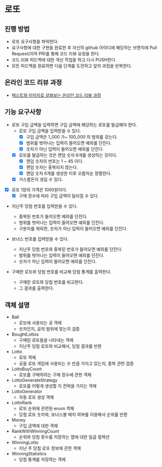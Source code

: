 # 로또
## 진행 방법
* 로또 요구사항을 파악한다.
* 요구사항에 대한 구현을 완료한 후 자신의 github 아이디에 해당하는 브랜치에 Pull Request(이하 PR)를 통해 코드 리뷰 요청을 한다.
* 코드 리뷰 피드백에 대한 개선 작업을 하고 다시 PUSH한다.
* 모든 피드백을 완료하면 다음 단계를 도전하고 앞의 과정을 반복한다.

## 온라인 코드 리뷰 과정
* [텍스트와 이미지로 살펴보는 온라인 코드 리뷰 과정](https://github.com/next-step/nextstep-docs/tree/master/codereview)

## 기능 요구사항
- 로또 구입 금액을 입력하면 구입 금액에 해당하는 로또를 발급해야 한다.
  - 로또 구입 금액을 입력받을 수 있다.
    - [x] 구입 금액은 1_000 가~ 100_000 의 범위를 갖는다.
    - [x] 범위를 벗어나는 입력이 들어오면 예외를 던진다.
    - [x] 숫자가 아닌 입력이 들어오면 예외를 던진다.
  - [x] 로또를 발급하는 것은 랜덤 숫자 6개를 생성하는 것이다.
    - [x] 랜덤 숫자의 번호는 1 ~ 45 이다.
    - [x] 랜덤 숫자는 중복되지 않는다.
    - [x] 랜덤 숫자 6개를 생성한 이후 오름차순 정렬한다.
  - [x] 거스름돈이 생길 수 있다.

- [x] 로또 1장의 가격은 1000원이다.
  - [x] 구매 장수에 따라 구입 금액이 달라질 수 있다.

- 지난주 당첨 번호를 입력받을 수 있다.
  - 중복된 번호가 들어오면 예외를 던진다.
  - 범위를 벗어나는 입력이 들어오면 예외를 던진다.
  - 구분자를 제외한, 숫자가 아닌 입력이 들어오면 예외를 던진다.

- 보너스 번호를 입력받을 수 있다.
  - 지난주 당첨 번호와 중복된 번호가 들어오면 예외를 던진다.
  - 범위를 벗어나는 입력이 들어오면 예외를 던진다.
  - 숫자가 아닌 입력이 들어오면 예외를 던진다.

- 구매한 로또와 당첨 번호를 비교해 당첨 통계를 출력한다.
  - 구매한 로또와 당첨 번호를 비교한다.
  - 그 결과를 출력한다.

## 객체 설명

- Ball
  - 로또에 사용되는 공 객체
  - 숫자인지, 공의 범위에 맞는지 검증
- BoughtLottos
  - 구매된 로또들을 나타내는 객체
  - 지난주 당첨 로또와 비교해서, 당첨 결과를 반환
- Lotto
  - 로또 객체
  - 공을 로또 게임에 사용되는 수 만큼 가지고 있는지, 중복 관련 검증
- LottoBuyCount
  - 로또를 구매하려는 구매 장수에 관한 객체
- LottoGenerateStrategy
  - 로또를 어떻게 생성할 지 전략을 가지는 객체
- LottoGenerator
  - 자동 로또 생성 객체
- LottoRank
  - 로또 순위에 관련된 enum 객체
  - 당첨 로또 숫자와, 보너스볼 매치 여부를 이용해서 순위를 반환
- Money
  - 구입 금액에 대한 객체
- RankWithWinningCount
  - 순위와 당첨 횟수를 저장하는 맵에 대한 일급 컬렉션
- WinningLotto
  - 지난 주 당첨 로또 정보에 관한 객체
- WinningStatistics
  - 당첨 통계를 저장하는 객체